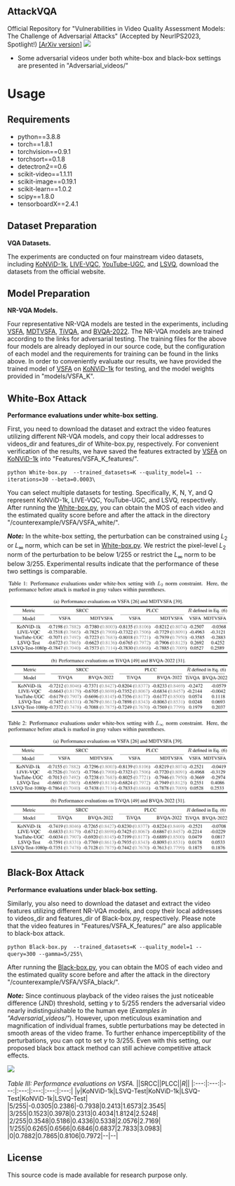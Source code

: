 ## AttackVQA
Official Repository for "Vulnerabilities in Video Quality Assessment Models: The Challenge of Adversarial Attacks" (Accepted by NeurIPS2023, Spotlight!) [[ArXiv version]](https://arxiv.org/pdf/2309.13609.pdf)
<img src="https://github.com/GZHU-DVL/AttackVQA/blob/main/Black-box-attack.jpg" /><br/>

* Some adversarial videos under both white-box and black-box settings are presented in "Adversarial_videos/"
# Usage
## Requirements
* python==3.8.8
* torch==1.8.1
* torchvision==0.9.1
* torchsort==0.1.8
* detectron2==0.6
* scikit-video==1.1.11
* scikit-image==0.19.1
* scikit-learn==1.0.2
* scipy==1.8.0
* tensorboardX==2.4.1

## Dataset Preparation
**VQA Datasets.**

The experiments are conducted on four mainstream video datasets, including [KoNViD-1k](http://database.mmsp-kn.de/konvid-1k-database.html), [LIVE-VQC](http://live.ece.utexas.edu/research/LIVEVQC/index.html), [YouTube-UGC](https://media.withyoutube.com/), and [LSVQ](https://github.com/baidut/PatchVQ), download the datasets from the official website. 

## Model Preparation
**NR-VQA Models.**

Four representative NR-VQA models are tested in the experiments, including [VSFA](https://github.com/lidq92/VSFA), [MDTVSFA](https://github.com/lidq92/MDTVSFA), [TiVQA](https://github.com/GZHU-DVL/TiVQA), and [BVQA-2022](https://github.com/GZHU-DVL/TiVQA). The NR-VQA models are trained according to the links for adversarial testing. The training files for the above four models are already deployed in our source code, but the configuration of each model and the requirements for training can be found in the links above. In order to conveniently evaluate our results, we have provided the trained model of [VSFA](https://github.com/lidq92/VSFA) on [KoNViD-1k](http://database.mmsp-kn.de/konvid-1k-database.html) for testing, and the model weights provided in "models/VSFA_K".

## White-Box Attack 
**Performance evaluations under white-box setting.**

First, you need to download the dataset and extract the video features utilizing different NR-VQA models, and copy their local addresses to videos_dir and features_dir of White-box.py, respectively. For convenient verification of the results, we have saved the features extracted by [VSFA](https://github.com/lidq92/VSFA) on [KoNViD-1k](http://database.mmsp-kn.de/konvid-1k-database.html) into "Features/VSFA_K_features/".

```
python White-box.py  --trained_datasets=K --quality_model=1 --iterations=30 --beta=0.0003\
```
You can select multiple datasets for testing. Specifically, K, N, Y, and Q represent KoNViD-1k, LIVE-VQC, YouTube-UGC, and LSVQ, respectively. After running the [White-box.py](https://github.com/GZHU-DVL/AttackVQA/blob/main/White-box.py), you can obtain the MOS of each video and the estimated quality score before and after the attack in the directory "/counterexample/VSFA/VSFA_white/".

***Note:*** In the white-box setting, the perturbation can be constrained using $L_2$ or $L_\infty$ norm, which can be set in [White-box.py](https://github.com/GZHU-DVL/AttackVQA/blob/main/White-box.py#L35-L47). We restrict the pixel-level $L_2$ norm of the perturbation to be below 1/255 or restrict the $L_\infty$ norm to be below 3/255. Experimental results indicate that the performance of these two settings is comparable.

<img src="https://github.com/GZHU-DVL/AttackVQA/blob/main/White-box-l2.png" /><br/>


<img src="https://github.com/GZHU-DVL/AttackVQA/blob/main/White-box-linf.png" /><br/>


## Black-Box Attack 
**Performance evaluations under black-box setting.**

Similarly, you also need to download the dataset and extract the video features utilizing different NR-VQA models, and copy their local addresses to videos_dir and features_dir of Black-box.py, respectively. Please note that the video features in "Features/VSFA_K_features/" are also applicable to black-box attack.

```
python Black-box.py  --trained_datasets=K --quality_model=1 --query=300 --gamma=5/255\
```
After running the [Black-box.py](https://github.com/GZHU-DVL/AttackVQA/blob/main/Black-box.py), you can obtain the MOS of each video and the estimated quality score before and after the attack in the directory "/counterexample/VSFA/VSFA_black/".

***Note:*** Since continuous playback of the video raises the just noticeable difference (JND) threshold, setting $\gamma$ to 5/255 renders the adversarial video nearly indistinguishable to the human eye (*Examples in "Adversarial_videos/"*). However, upon meticulous examination and magnification of individual frames, subtle perturbations may be detected in smooth areas of the video frame. To further enhance imperceptibility of the perturbations, you can opt to set $\gamma$ to 3/255. Even with this setting, our proposed black box attack method can still achieve competitive attack effects.

<img src="https://github.com/GZHU-DVL/AttackVQA/blob/main/Different_linf.jpg" /><br/>

*Table III: Performance evaluations on VSFA.*
||<td colspan="2">SRCC</td>||<td colspan="2">PLCC</td>||<td colspan="2">$R$</td>||
|:---:|:---:|:---:|:---:|:---:|:---:|:---:|
|$\gamma$|KoNViD-1k|LSVQ-Test|KoNViD-1k|LSVQ-Test|KoNViD-1k|LSVQ-Test|
|5/255|-0.0305|0.2386|-0.7938|0.2413|1.6573|2.3545|
|3/255|0.1523|0.3978|0.2313|0.4034|1.8124|2.5248|
|2/255|0.3548|0.5186|0.4336|0.5338|2.0576|2.7169|
|1/255|0.6265|0.6566|0.6846|0.6837|2.7833|3.0983|
|0|0.7882|0.7865|0.8106|0.7972|--|--|


## License
This source code is made available for research purpose only.
